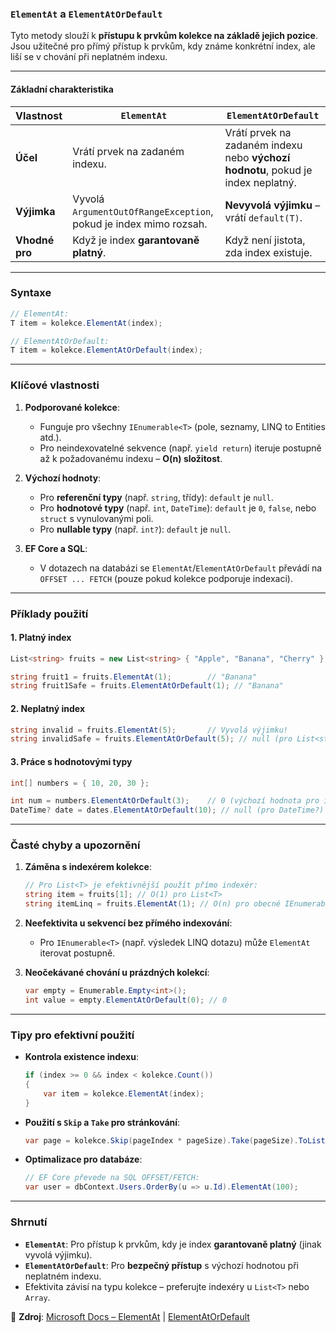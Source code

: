 
### **`ElementAt` a `ElementAtOrDefault`**  
Tyto metody slouží k **přístupu k prvkům kolekce na základě jejich pozice**. Jsou užitečné pro přímý přístup k prvkům, kdy známe konkrétní index, ale liší se v chování při neplatném indexu.

---

#### **Základní charakteristika**  

| Vlastnost               | **`ElementAt`**                        | **`ElementAtOrDefault`**               |
|-------------------------|----------------------------------------|----------------------------------------|
| **Účel**                | Vrátí prvek na zadaném indexu.         | Vrátí prvek na zadaném indexu nebo **výchozí hodnotu**, pokud je index neplatný. |
| **Výjimka**             | Vyvolá `ArgumentOutOfRangeException`, pokud je index mimo rozsah. | **Nevyvolá výjimku** – vrátí `default(T)`. |
| **Vhodné pro**          | Když je index **garantovaně platný**.  | Když není jistota, zda index existuje. |

---

### **Syntaxe**  

```csharp
// ElementAt:
T item = kolekce.ElementAt(index);

// ElementAtOrDefault:
T item = kolekce.ElementAtOrDefault(index);
```

---

### **Klíčové vlastnosti**  

1. **Podporované kolekce**:  
   - Funguje pro všechny `IEnumerable<T>` (pole, seznamy, LINQ to Entities atd.).  
   - Pro neindexovatelné sekvence (např. `yield return`) iteruje postupně až k požadovanému indexu – **O(n) složitost**.  

2. **Výchozí hodnoty**:  
   - Pro **referenční typy** (např. `string`, třídy): `default` je `null`.  
   - Pro **hodnotové typy** (např. `int`, `DateTime`): `default` je `0`, `false`, nebo `struct` s vynulovanými poli.  
   - Pro **nullable typy** (např. `int?`): `default` je `null`.  

3. **EF Core a SQL**:  
   - V dotazech na databázi se `ElementAt`/`ElementAtOrDefault` převádí na `OFFSET ... FETCH` (pouze pokud kolekce podporuje indexaci).  

---

### **Příklady použití**  

#### **1. Platný index**  

```csharp
List<string> fruits = new List<string> { "Apple", "Banana", "Cherry" };

string fruit1 = fruits.ElementAt(1);        // "Banana"
string fruit1Safe = fruits.ElementAtOrDefault(1); // "Banana"
```

#### **2. Neplatný index**  

```csharp
string invalid = fruits.ElementAt(5);       // Vyvolá výjimku!
string invalidSafe = fruits.ElementAtOrDefault(5); // null (pro List<string>)
```

#### **3. Práce s hodnotovými typy**  

```csharp
int[] numbers = { 10, 20, 30 };

int num = numbers.ElementAtOrDefault(3);    // 0 (výchozí hodnota pro int)
DateTime? date = dates.ElementAtOrDefault(10); // null (pro DateTime?)
```

---

### **Časté chyby a upozornění**  

1. **Záměna s indexérem kolekce**:  
   ```csharp
   // Pro List<T> je efektivnější použít přímo indexér:
   string item = fruits[1]; // O(1) pro List<T>
   string itemLinq = fruits.ElementAt(1); // O(n) pro obecné IEnumerable<T>!
   ```

2. **Neefektivita u sekvencí bez přímého indexování**:  
   - Pro `IEnumerable<T>` (např. výsledek LINQ dotazu) může `ElementAt` iterovat postupně.  

3. **Neočekávané chování u prázdných kolekcí**:  
   ```csharp
   var empty = Enumerable.Empty<int>();
   int value = empty.ElementAtOrDefault(0); // 0
   ```

---

### **Tipy pro efektivní použití**  

- **Kontrola existence indexu**:  
  ```csharp
  if (index >= 0 && index < kolekce.Count()) 
  {
      var item = kolekce.ElementAt(index);
  }
  ```
- **Použití s `Skip` a `Take` pro stránkování**:  
  ```csharp
  var page = kolekce.Skip(pageIndex * pageSize).Take(pageSize).ToList();
  ```
- **Optimalizace pro databáze**:  
  ```csharp
  // EF Core převede na SQL OFFSET/FETCH:
  var user = dbContext.Users.OrderBy(u => u.Id).ElementAt(100);
  ```

---

### **Shrnutí**  

- **`ElementAt`**: Pro přístup k prvkům, kdy je index **garantovaně platný** (jinak vyvolá výjimku).  
- **`ElementAtOrDefault`**: Pro **bezpečný přístup** s výchozí hodnotou při neplatném indexu.  
- Efektivita závisí na typu kolekce – preferujte indexéry u `List<T>` nebo `Array`.  

📖 **Zdroj**: [Microsoft Docs – ElementAt](https://learn.microsoft.com/cs-cz/dotnet/api/system.linq.enumerable.elementat) | [ElementAtOrDefault](https://learn.microsoft.com/cs-cz/dotnet/api/system.linq.enumerable.elementatordefault)
